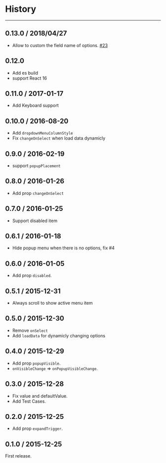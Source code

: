 # History

---

## 0.13.0 / 2018/04/27

- Allow to custom the field name of options. [#23](https://github.com/react-component/cascader/pull/23)

## 0.12.0

- Add es build
- support React 16

## 0.11.0 / 2017-01-17

- Add Keyboard support

## 0.10.0 / 2016-08-20

- Add `dropdownMenuColumnStyle`
- Fix `changeOnSelect` when load data dynamicly

## 0.9.0 / 2016-02-19

- support `popupPlacement`

## 0.8.0 / 2016-01-26

- Add prop `changeOnSelect`

## 0.7.0 / 2016-01-25

- Support disabled item

## 0.6.1 / 2016-01-18

- Hide popup menu when there is no options, fix #4

## 0.6.0 / 2016-01-05

- Add prop `disabled`.

## 0.5.1 / 2015-12-31

- Always scroll to show active menu item

## 0.5.0 / 2015-12-30

- Remove `onSelect`
- Add `loadData` for dynamicly changing options

## 0.4.0 / 2015-12-29

- Add prop `popupVisible`.
- `onVisibleChange` => `onPopupVisibleChange`.

## 0.3.0 / 2015-12-28

- Fix value and defaultValue.
- Add Test Cases.

## 0.2.0 / 2015-12-25

- Add prop `expandTrigger`.

## 0.1.0 / 2015-12-25

First release.
